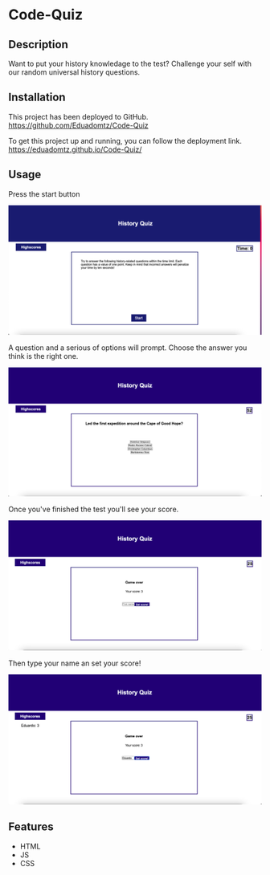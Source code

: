 # Code-Quiz

## Description
Want to put your history knowledage to the test? Challenge your self with our random universal history questions.

## Installation
This project has been deployed to GitHub. https://github.com/Eduadomtz/Code-Quiz

To get this project up and running, you can follow the deployment link. https://eduadomtz.github.io/Code-Quiz/

## Usage
Press the start button

<img src="./assets/images/01.png">

A question and a serious of options will prompt. Choose the answer you think is the right one. 

<img src="./assets/images/02.png">

Once you've finished the test you'll see your score. 

<img src="./assets/images/03.png">

Then type your name an set your score!

<img src="./assets/images/04.png">

## Features
- HTML
- JS
- CSS
